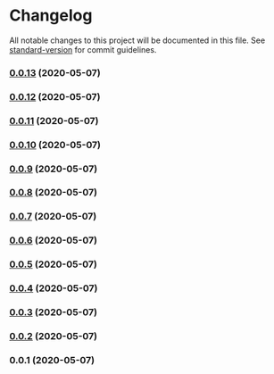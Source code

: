 # Changelog

All notable changes to this project will be documented in this file. See [standard-version](https://github.com/conventional-changelog/standard-version) for commit guidelines.

### [0.0.13](https://github.com/webartisans-es/nuxt-auth/compare/v0.0.12...v0.0.13) (2020-05-07)

### [0.0.12](https://github.com/webartisans-es/nuxt-auth/compare/v0.0.11...v0.0.12) (2020-05-07)

### [0.0.11](https://github.com/webartisans-es/nuxt-auth/compare/v0.0.10...v0.0.11) (2020-05-07)

### [0.0.10](https://github.com/webartisans-es/nuxt-auth/compare/v0.0.9...v0.0.10) (2020-05-07)

### [0.0.9](https://github.com/webartisans-es/nuxt-auth/compare/v0.0.8...v0.0.9) (2020-05-07)

### [0.0.8](https://github.com/webartisans-es/nuxt-auth/compare/v0.0.7...v0.0.8) (2020-05-07)

### [0.0.7](https://github.com/webartisans-es/nuxt-auth/compare/v0.0.6...v0.0.7) (2020-05-07)

### [0.0.6](https://github.com/wartisans/nuxt-auth/compare/v0.0.5...v0.0.6) (2020-05-07)

### [0.0.5](https://github.com/wartisans/nuxt-auth/compare/v0.0.4...v0.0.5) (2020-05-07)

### [0.0.4](https://github.com/wartisans/nuxt-auth/compare/v0.0.3...v0.0.4) (2020-05-07)

### [0.0.3](https://github.com/wartisans/nuxt-auth/compare/v0.0.2...v0.0.3) (2020-05-07)

### [0.0.2](https://github.com/wartisans/nuxt-auth/compare/v0.0.1...v0.0.2) (2020-05-07)

### 0.0.1 (2020-05-07)
